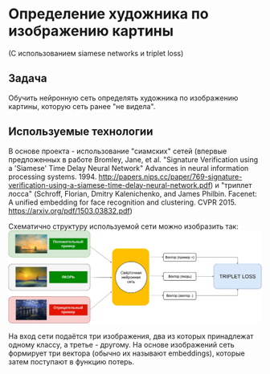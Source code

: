 # Определение художника по изображению картины
(С использованием siamese networks и triplet loss)

## Задача
Обучить нейронную сеть определять художника по изображению картины, которую сеть ранее "не видела".

## Используемые технологии
В основе проекта - использование "сиамских" сетей (впервые предложенных в работе Bromley, Jane, et al. "Signature Verification using a 'Siamese' Time Delay Neural Network" Advances in neural information processing systems. 1994. http://papers.nips.cc/paper/769-signature-verification-using-a-siamese-time-delay-neural-network.pdf) и "триплет лосса"
(Schroff, Florian, Dmitry Kalenichenko, and James Philbin. Facenet: A unified embedding for face recognition and clustering. CVPR 2015. https://arxiv.org/pdf/1503.03832.pdf)


Схематично структуру используемой сети можно изобразить так:
![Diagram with siamese network with triplet loss](/images/siamese-triplet-diagram.jpg)


На вход сети подаётся три изображения, два из которых принадлежат одному классу, а третье - другому.
На основе изображений сеть формирует три вектора (обычно их называют embeddings), которые затем поступают в функцию потерь.
